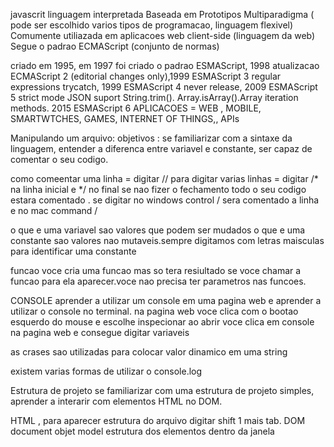 javascrit
linguagem interpretada
Baseada em Prototipos
Multiparadigma ( pode ser escolhido varios tipos de programacao, linguagem flexivel)
Comumente utiliazada em aplicacoes web client-side (linguagem da web)
Segue o padrao ECMAScript (conjunto de normas)

criado em 1995, em 1997 foi criado o padrao ESMAScript, 1998 atualizacao ECMAScript 2 (editorial changes only),1999 ESMAScript 3 regular expressions trycatch, 1999 ESMAScript 4 never release, 2009 ESMAScript 5 strict mode JSON suport String.trim(). Array.isArray().Array iteration methods. 2015 ESMAScript 6
APLICACOES = WEB , MOBILE, SMARTWTCHES, GAMES, INTERNET OF THINGS,, APIs

Manipulando um arquivo:
objetivos  :
se familiarizar com a sintaxe da linguagem, entender a diferenca entre variavel e constante, ser capaz de comentar o seu codigo.

como comeentar uma linha = digitar //
para digitar varias linhas = digitar /* na linha inicial e */ no final se nao fizer o fechamento todo o seu codigo estara comentado .
se digitar no windows control / sera comentado a linha e no mac command /

o que e uma variavel sao valores que podem ser mudados
o que e uma constante sao valores nao mutaveis.sempre digitamos com letras maisculas para identificar uma constante

funcao voce cria uma funcao mas so tera resiultado se voce chamar a funcao para ela aparecer.voce nao precisa ter parametros nas funcoes.

CONSOLE aprender a utilizar um console em uma pagina web e aprender a utilizar o console no terminal.
na pagina web voce clica com o bootao esquerdo do mouse e escolhe inspecionar ao abrir voce clica em console na pagina web e consegue digitar variaveis

as crases sao utilizadas para colocar valor dinamico  em uma string

existem varias formas de utilizar o console.log

Estrutura de projeto
se familiarizar com uma estrutura de projeto simples,
aprender a interarir com elementos HTML no DOM.

HTML , para aparecer estrutura do arquivo digitar shift 1 mais tab.
 DOM document objet model
 estrutura dos elementos dentro da janela

